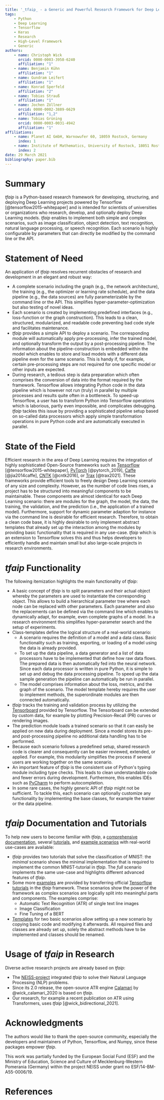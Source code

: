 ```yaml
---
title: '_tfaip_ - a Generic and Powerful Research Framework for Deep Learning based on Tensorflow'
tags:
    - Python
    - Deep Learning
    - Tensorflow
    - Keras
    - Research
    - High-Level Framework
    - Generic
authors:
    - name: Christoph Wick
      orcid: 0000-0003-3958-6240
      affiliation: "1"
    - name: Benjamin Kühn
      affiliation: "1"
    - name: Gundram Leifert
      affiliation: "1"
    - name: Konrad Sperfeld
      affiliation: "2"
    - name: Tobias Strauß
      affiliation: "1"
    - name: Jochen Zöllner
      orcid: 0000-0002-3889-6629
      affiliation: "1,2"
    - name: Tobias Grüning
      orcid: 0000-0003-0031-4942
      affiliation: "1"
affiliations:
    - name: Planet AI GmbH, Warnowufer 60, 18059 Rostock, Germany
      index: 1
    - name: Institute of Mathematics, University of Rostock, 18051 Rostock, Germany
      index: 2
date: 29 March 2021
bibliography: paper.bib
---
```


# Summary

_tfaip_ is a Python-based research framework for developing, structuring, and deploying Deep Learning projects powered by Tensorflow [@tensorflow2015-whitepaper] and is intended for scientists of universities or organizations who research, develop, and optionally deploy Deep Learning models.
_tfaip_ enables to implement both simple and complex scenarios, such as image classification, object detection, text recognition, natural language processing, or speech recognition.
Each scenario is highly configurable by parameters that can directly be modified by the command line or the API.

# Statement of Need

An application of _tfaip_ resolves recurrent obstacles of research and development in an elegant and robust way:

* A complete scenario including the graph (e.g., the network architecture), the training (e.g., the optimizer or learning rate schedule), and the data pipeline (e.g., the data sources) are fully parameterizable by the command line or the API.
  This simplifies hyper-parameter-optimization but also testing of novel ideas.
* Each scenario is created by implementing predefined interfaces (e.g., loss-function or the graph construction).
  This leads to a clean, structured, modularized, and readable code preventing bad code style and facilitates maintenance.
* _tfaip_ provides a simple API to deploy a scenario.
  The corresponding module will automatically apply pre-processing, infer the trained model, and optionally transform the output by a post-processing pipeline.
  The information about the pipeline-construction is embedded within the model which enables to store and load models with a different data pipeline even for the same scenario.
  This is handy if, for example, certain pre-processing steps are not required for one specific model or other inputs are expected.
* During research, a tedious step is data preparation which often comprises the conversion of data into the format required by the framework.
  Tensorflow allows integrating Python code in the data pipeline which is however not run (truly) in parallel by multiple processes and results quite often in a bottleneck.
  To speed-up Tensorflow, a user has to transform Python into Tensorflow operations which is laborious, partly even impossible, and complicates debugging.
  _tfaip_ tackles this issue by providing a sophisticated pipeline setup based on so-called data processors which apply simple transformation operations in pure Python code and are automatically executed in parallel.

# State of the Field

Efficient research in the area of Deep Learning requires the integration of highly sophisticated Open-Source frameworks such as [Tensorflow](https://www.tensorflow.org/) [@tensorflow2015-whitepaper], [PyTorch](https://pytorch.org/) [@pytorch_2019], [Caffe](https://github.com/BVLC/caffe) [@jia2014caffe], [CNTK](https://github.com/microsoft/CNTK) [@cntk2016], or [Trax](https://github.com/google/trax) [@trax2021].
These frameworks provide efficient tools to freely design Deep Learning scenario of any size and complexity.
However, as the number of code lines rises, a project has to be structured into meaningful components to be maintainable.
These components are almost identical for each Deep Learning scenario: there are modules for the graph, the model, the data, the training, the validation, and the prediction (i.e., the application of a trained model).
Furthermore, support for dynamic parameter adaption for instance via the command line is desirable for efficient research.
Therefore, to obtain a clean code base, it is highly desirable to only implement abstract templates that already set up the interaction among the modules by providing basic functionality that is required in any use-case.
_tfaip_ which is an extension to Tensorflow solves this and thus helps developers to efficiently handle and maintain small but also large-scale projects in research environments.

# _tfaip_ Functionality

The following itemization highlights the main functionality of _tfaip_:

* A basic concept of _tfaip_ is to split parameters and their actual object whereby the parameters are used to instantiate the corresponding object.
  This allows to build a hierarchical parameter tree where each node can be replaced with other parameters.
  Each parameter and also the replacements can be defined via the command line which enables to dynamically adapt, for example, even complete graphs of a model.
  In a research environment this simplifies hyper-parameter search and the setup of experiments.
* Class-templates define the logical structure of a real-world scenario:
    * A scenario requires the definition of a model and a data class.
      Basic functionality such as training, exporting, or loading of a model using the data is already provided.
    * To set up the data pipeline, a data generator and a list of data processors have to be implemented that define how raw data flows.
      The prepared data is then automatically fed into the neural network.
      Since each data processor is written in pure Python, it is simple to set up and debug the data processing pipeline.
      To speed up the data sample generation the pipeline can automatically be run in parallel.
    * The model comprises information about the loss, metrics, and the graph of the scenario.
      The model template hereby requires the user to implement methods, the superordinate modules are then connected automatically.
* _tfaip_ tracks the training and validation process by utilizing the [Tensorboard](https://www.tensorflow.org/tensorboard/) provided by Tensorflow.
  The Tensorboard can be extended by custom data, for example by plotting Precision-Recall (PR) curves or rendering images.
* The prediction module loads a trained scenario so that it can easily be applied on new data during deployment.
  Since a model stores its pre- and post-processing pipeline no additional data handling has to be performed.
* Because each scenario follows a predefined setup, shared research code is clearer and consequently can be easier reviewed, extended, or applied.
  For example, this modularity simplifies the process if several users are working together on the same scenario.
* An important feature of _tfaip_ is the consistent use of Python's typing module including type checks.
  This leads to clean understandable code and fewer errors during development.
  Furthermore, this enables IDEs such as [PyCharm](https://www.jetbrains.com/pycharm/) to perform autocompletion.
* In some rare cases, the highly generic API of _tfaip_ might not be sufficient.
  To tackle this, each scenario can optionally customize any functionality by implementing the base classes, for example the trainer or the data pipeline.

# _tfaip_ Documentation and Tutorials

To help new users to become familiar with _tfaip_, a [comprehensive documentation](https://tfaip.readthedocs.io/), several [tutorials](https://github.com/Planet-AI-GmbH/tfaip/tree/master/examples/tutorial), and [example scenarios](https://github.com/Planet-AI-GmbH/tfaip_example_scenarios) with real-world use-cases are available:

* _tfaip_ provides two tutorials that solve the classification of MNIST:
  the _minimal_ scenario shows the minimal implementation that is required to implement the common MNIST-tutorial in _tfaip_.
  The _full_ scenario implements the same use-case and highlights different advanced features of _tfaip_.
* Some more [examples](https://github.com/Planet-AI-GmbH/tfaip_example_scenarios) are provided by transferring official [Tensorflow tutorials](https://www.tensorflow.org/tutorials) in the _tfaip_ framework.
  These scenarios show the power of the framework as complex scenarios are logically split into meaningful parts and components.
  The examples comprise:
  * Automatic Text Recognition (ATR) of single text line images
  * Image Classification
  * Fine Tuning of a BERT
* [Templates](https://github.com/Planet-AI-GmbH/tfaip/tree/master/examples/template) for two basic scenarios allow setting up a new scenario by copying basic code and modifying it afterwards.
  All required files and classes are already set up, solely the abstract methods have to be implemented and classes should be renamed.

# Usage of _tfaip_ in Research

Diverse active research projects are already based on _tfaip_:

* The [NEISS-project](https://github.com/NEISSproject/tf2_neiss_nlp) integrated _tfaip_ to solve their Natural Language Processing (NLP) problems.
* Since its 2.0 release, the open-source ATR engine [Calamari](https://github.com/calamari_ocr/calamari) by @wick_calamari_2020 is based on _tfaip_.
* Our research, for example a recent publication on ATR using Transformers, uses _tfaip_ [@wick_bidirectional_2021].


# Acknowledgments

The authors would like to thank the open-source community, especially the developers and maintainers of Python, Tensorflow, and Numpy, since these packages empower _tfaip_.

This work was partially funded by the European Social Fund (ESF) and the Ministry of Education, Science and Culture of Mecklenburg-Western Pomerania (Germany) within the project NEISS under grant no ESF/14-BM-A55-0006/19.

# References
